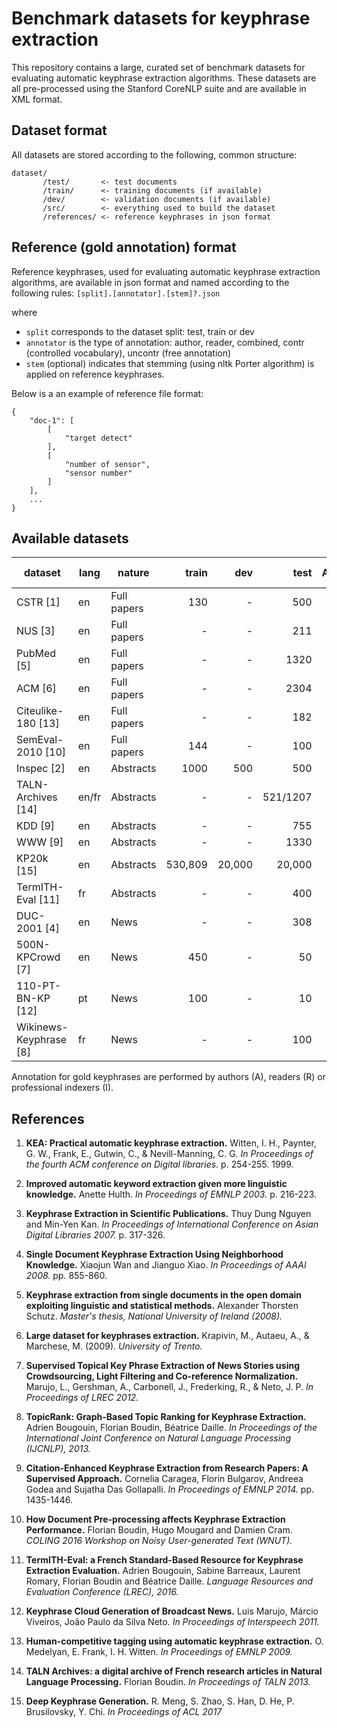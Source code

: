 # Benchmark datasets for keyphrase extraction

This repository contains a large, curated set of benchmark datasets for
evaluating automatic keyphrase extraction algorithms. These datasets are all
pre-processed using the Stanford CoreNLP suite and are available in XML format.

## Dataset format

All datasets are stored according to the following, common structure:

    dataset/
           /test/       <- test documents
           /train/      <- training documents (if available)
           /dev/        <- validation documents (if available)
           /src/        <- everything used to build the dataset
           /references/ <- reference keyphrases in json format

## Reference (gold annotation) format

Reference keyphrases, used for evaluating automatic keyphrase extraction
algorithms, are available in json format and named according to the following
rules: `[split].[annotator].[stem]?.json`

where

* `split` corresponds to the dataset split: test, train or dev
* `annotator` is the type of annotation: author, reader, combined, contr (controlled vocabulary), uncontr (free annotation)
* `stem` (optional) indicates that stemming (using nltk Porter algorithm) is applied on reference keyphrases.

Below is a an example of reference file format:

    {
        "doc-1": [
            [
                "target detect"
            ],
            [
                "number of sensor",
                "sensor number"
            ]
        ],
        ...
    }

## Available datasets

| dataset                | lang | nature       | train | dev | test | Annotation  | #kp (test) | #words (test) |
| ---------------------- | ---- | ------------ | ----: | --: | ---: | ----------: | ---------: | ------------: |
| CSTR [1]               | en   | Full papers  | 130   | -   | 500  | A           | 5.4        | 11501.4       |
| NUS [3]                | en   | Full papers  | -     | -   | 211  | A+R         | 11.0       | 8398.3        |
| PubMed [5]             | en   | Full papers  | -     | -   | 1320 | A           | 5.4        | 820.6         |
| ACM [6]                | en   | Full papers  | -     | -   | 2304 | A           | 5.3        | 9197.6        |
| Citeulike-180 [13]     | en   | Full papers  | -     | -   | 182  | R           | 5.4        | 8589.7        |
| SemEval-2010 [10]      | en   | Full papers  | 144   | -   | 100  | A+R         | 14.7       | 7961.2        |
| Inspec [2]             | en   | Abstracts    | 1000  | 500 | 500  | I (uncontr) | 9.8        | 134.6         |
| TALN-Archives [14]     | en/fr | Abstracts   | -     | -   | 521/1207 | A       | 4.0/4.1    | 123.1/141.0   |
| KDD [9]                | en   | Abstracts    | -     | -   | 755  | A           | 4.1        | 190.7         |
| WWW [9]                | en   | Abstracts    | -     | -   | 1330 | A           | 4.8        | 163.5         |
| KP20k [15]             | en   | Abstracts    | 530,809 | 20,000 | 20,000 | A    | 5.3        | 158.0         |
| TermITH-Eval [11]      | fr   | Abstracts    | -     | -   | 400  | I           | 11.8       | 164.7         |
| DUC-2001 [4]           | en   | News         | -     | -   | 308  | R           | 8.1        | 847.2         |
| 500N-KPCrowd [7]       | en   | News         | 450   | -   | 50   | R           | 46.2       | 465.3         |
| 110-PT-BN-KP [12]      | pt   | News         | 100   | -   | 10   | R           | 27.6       | 439.4         |
| Wikinews-Keyphrase [8] | fr   | News         | -     | -   | 100  | R           | 9.7        | 313.6         |


Annotation for gold keyphrases are performed by authors (A), readers (R) or
professional indexers (I).


## References

1. **KEA: Practical automatic keyphrase extraction.**
   Witten, I. H., Paynter, G. W., Frank, E., Gutwin, C., & Nevill-Manning, C. G.
   *In Proceedings of the fourth ACM conference on Digital libraries.*
   p. 254-255. 1999.

2. **Improved automatic keyword extraction given more linguistic knowledge.**
   Anette Hulth.
   *In Proceedings of EMNLP 2003.*
   p. 216-223.

3. **Keyphrase Extraction in Scientific Publications.**
   Thuy Dung Nguyen and Min-Yen Kan.
   *In Proceedings of International Conference on Asian Digital Libraries 2007.*
   p. 317-326.

4. **Single Document Keyphrase Extraction Using Neighborhood Knowledge.**
   Xiaojun Wan and Jianguo Xiao.
   *In Proceedings of AAAI 2008.*
   pp. 855-860.

5. **Keyphrase extraction from single documents in the open domain exploiting
   linguistic and statistical methods.**
   Alexander Thorsten Schutz. 
   *Master's thesis, National University of Ireland (2008).*

6. **Large dataset for keyphrases extraction.**
   Krapivin, M., Autaeu, A., & Marchese, M. (2009). 
   *University of Trento.*

7. **Supervised Topical Key Phrase Extraction of News Stories using
   Crowdsourcing, Light Filtering and Co-reference Normalization.**
   Marujo, L., Gershman, A., Carbonell, J., Frederking, R., & Neto, J. P.
   *In Proceedings of LREC 2012.*

8. **TopicRank: Graph-Based Topic Ranking for Keyphrase Extraction.**
   Adrien Bougouin, Florian Boudin, Béatrice Daille.
   *In Proceedings of the International Joint Conference on Natural Language
   Processing (IJCNLP), 2013.*

9. **Citation-Enhanced Keyphrase Extraction from Research Papers: A Supervised
   Approach.**
   Cornelia Caragea, Florin Bulgarov, Andreea Godea and Sujatha Das Gollapalli.
   *In Proceedings of EMNLP 2014.*
   pp. 1435-1446.

10. **How Document Pre-processing affects Keyphrase Extraction Performance.**
    Florian Boudin, Hugo Mougard and Damien Cram.
    *COLING 2016 Workshop on Noisy User-generated Text (WNUT).*

11. **TermITH-Eval: a French Standard-Based Resource for Keyphrase Extraction
    Evaluation.**
    Adrien Bougouin, Sabine Barreaux, Laurent Romary, Florian Boudin and​
    Béatrice Daille.
    *Language Resources and Evaluation Conference (LREC), 2016.*

12. **Keyphrase Cloud Generation of Broadcast News.**
    Luis Marujo, Márcio Viveiros, João Paulo da Silva Neto.
    *In Proceedings of Interspeech 2011.*

13. **Human-competitive tagging using automatic keyphrase extraction.**
    O. Medelyan, E. Frank, I. H. Witten.
    *In Proceedings of EMNLP 2009.*

14. **TALN Archives: a digital archive of French research articles in Natural
    Language Processing.**
    Florian Boudin.
    *In Proceedings of TALN 2013.*

15. **Deep Keyphrase Generation.**
    R. Meng, S. Zhao, S. Han, D. He, P. Brusilovsky, Y. Chi.
    *In Proceedings of ACL 2017*